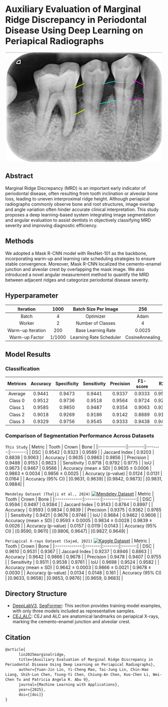 # Auxiliary Evaluation of Marginal Ridge Discrepancy in Periodontal Disease Using Deep Learning on Periapical Radiographs

<p align="center">
  <img src="resource/199_.png" width="500" height="350">
</p>

## Abstract
Marginal Ridge Discrepancy (MRD) is an important early indicator of periodontal disease, often resulting from tooth inclination or alveolar bone loss, leading to uneven interproximal ridge height. Although periapical radiographs commonly observe bone and root structures, image overlap and angle variation often hinder accurate clinical interpretation. This study proposes a deep learning-based system integrating image segmentation and angular evaluation to assist dentists in objectively classifying MRD severity and improving diagnostic efficiency. 

## Methods
We adopted a Mask R-CNN model with ResNet-101 as the backbone, incorporating warm-up and learning rate scheduling strategies to ensure stable convergence. Moreover, Mask R-CNN localized the cemento-enamel junction and alveolar crest by overlapping the mask image. We also introduced a novel angular measurement method to quantify the MRD between adjacent ridges and categorize periodontal disease severity. 

## Hyperparameter
| Iteration | 1000 | Batch Size Per Image |	256 | 
|:------------------:|:----:|:------------------:|:---:|
| Batch | 4 | Optimizer | Adam |
| Worker | 2 | Number of Classes | 4 |
| Warm-up Iteration | 200 | Base Learning Rate | 0.0025 |
| Warm-up Factor | 1/1000 | Learning Rate Scheduler | CosineAnnealing |

## Model Results
### Classification
| Metrices | Accuracy | Specificity | Sensitivity | Precision | F1-score | R2    | Cohen’s κ | 95%-CI              |
|:--------:|:--------:|:-----------:|:-----------:|:---------:|:--------:|:-----:|:---------:|:------------------:|
| Average  | 0.9441   | 0.9473      | 0.9441      | 0.9337    | 0.9333   | 0.9532| 0.9109    | [0.9339,0.9472]    |
| Class 0  | 0.9512   | 0.9736      | 0.9518      | 0.9564    | 0.9724   | 0.9271| 0.9135    | [0.9400,0.9688]    |
| Class 1  | 0.9585   | 0.9850      | 0.9487      | 0.9354    | 0.9063   | 0.9327| 0.9114    | [0.9527,0.9674]    |
| Class 2  | 0.9018   | 0.9269      | 0.9186      | 0.9142    | 0.8889   | 0.9112| 0.9006    | [0.8913,0.9269]    |
| Class 3  | 0.9329   | 0.9756      | 0.9545      | 0.9333    | 0.9438   | 0.9457| 0.0901    | [0.9294,0.9501]    |

### Comparison of Segmentation Performance Across Datasets

`This Study`
| Metric        | Tooth   | Crown   | Bone    |
|:-------------:|:-------:|:-------:|:-------:|
| DSC           | 0.9542  | 0.9323  | 0.9589  |
| Jaccard Index | 0.9203  | 0.8838  | 0.9063  |
| Accuracy      | 0.9635  | 0.9863  | 0.9856  |
| Precision     | 0.9488  | 0.9153  | 0.9823  |
| Sensitivity   | 0.9718  | 0.9792  | 0.9775  |
| IoU           | 0.9673  | 0.9467  | 0.9566  |
| Accuracy (mean ± SD) | 0.9635 ± 0.0006 | 0.9863 ± 0.0034 | 0.9856 ± 0.0025 |
| Accuracy (p-value)   | 0.0124  | 0.0131  | 0.0164  |
| Accuracy (95% CI)    | [0.9631, 0.9639] | [0.9842, 0.9873] | [0.9831, 0.9884] |

`Mendeley Dataset (Thalji et al., 2024)`  [![Mendeley Dataset](https://img.shields.io/badge/Mendeley-Dataset-orange)](https://data.mendeley.com/datasets/8ys8jssm9k/1)
| Metric        | Tooth   | Crown   | Bone    |
|:-------------:|:-------:|:-------:|:-------:|
| DSC           | 0.9594  | 0.9497  | 0.9384  |
| Jaccard Index | 0.9143  | 0.8784  | 0.8997  |
| Accuracy      | 0.9593  | 0.9834  | 0.9839  |
| Precision     | 0.9375  | 0.9362  | 0.9765  |
| Sensitivity   | 0.9421  | 0.9676  | 0.9746  |
| IoU           | 0.9684  | 0.9462  | 0.9606  |
| Accuracy (mean ± SD) | 0.9593 ± 0.0005 | 0.9834 ± 0.0028 | 0.9839 ± 0.0026 |
| Accuracy (p-value)   | 0.0157  | 0.0119  | 0.0143  |
| Accuracy (95% CI)    | [0.9590, 0.9611] | [0.9806, 0.9647] | [0.9827, 0.9649] |

`Periapical X-rays Dataset (Sajad, 2021)` [![Kaggle Dataset](https://img.shields.io/badge/Kaggle-Dataset-blue)](https://www.kaggle.com/datasets/muhammadsajad/periapical-xrays/data)
| Metric        | Tooth   | Crown   | Bone    |
|:-------------:|:-------:|:-------:|:-------:|
| DSC           | 0.9610  | 0.9531  | 0.9367  |
| Jaccard Index | 0.9237  | 0.8946  | 0.8863  |
| Accuracy      | 0.9642  | 0.9866  | 0.9678  |
| Precision     | 0.9478  | 0.9407  | 0.9755  |
| Sensitivity   | 0.9511  | 0.9538  | 0.9761  |
| IoU           | 0.9698  | 0.9524  | 0.9582  |
| Accuracy (mean ± SD) | 0.9642 ± 0.0003 | 0.9866 ± 0.0021 | 0.9678 ± 0.0030 |
| Accuracy (p-value)   | 0.0134  | 0.0148  | 0.161   |
| Accuracy (95% CI)    | [0.9633, 0.9658] | [0.9853, 0.9876] | [0.9659, 0.9683] |



## Directory Structure
* [DeepLabV3](https://github.com/howard-liang-B/MRD/tree/main/DeepLabV3_PyTorch), [SegFormer](https://github.com/howard-liang-B/MRD/tree/main/SegFormer): This section provides training model examples, with only three models included as representative samples.
* [CEJ_ALC](https://github.com/howard-liang-B/MRD/tree/main/CEJ_ALC): CEJ and ALC are anatomical landmarks on periapical X-rays, marking the cemento-enamel junction and alveolar crest.

## Citation
```
@article{
      lin2025marginalridge,
      title={Auxiliary Evaluation of Marginal Ridge Discrepancy in Periodontal Disease Using Deep Learning on Periapical Radiographs},
      author={Yuan-Jin Lin, Yi-Cheng Mao, Tai-Jung Lin, Chin-Hao Liang, Shih-Lun Chen, Tsung-Yi Chen, Chiung-An Chen, Kuo-Chen Li, Wei-Chen Tu and Patricia Angela R. Abu 9},
      journal={Machine Learning with Applications},
      year={2025},
      doi={[doi]}
}
```
